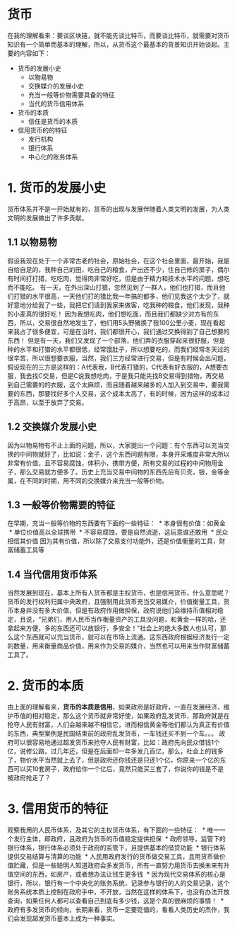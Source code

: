 # 货币
在我的理解看来：要谈区块链，就不能先谈比特币，而要谈比特币，就需要对货币知识有一个简单而基本的理解，所以，从货币这个最基本的背景知识开始谈起。主要的内容如下：
  * 货币的发展小史
    * 以物易物
    * 交换媒介的发展小史
    * 充当一般等价物需要具备的特征
    * 当代的货币信用体系
  * 货币的本质
    * 信任是货币的本质
  * 信用货币的的特征
    * 发行机构
    * 银行体系
    * 中心化的账务体系
    
# 1. 货币的发展小史
货币体系并不是一开始就有的，货币的出现与发展伴随着人类文明的发展，为人类文明的发展做出了许多贡献。
## 1.1 以物易物
假设我现在处于一个非常古老的社会，原始社会，在这个社会里面，最开始，我是自给自足的，我种自己的田，吃自己的粮食，产出还不少，住自己修的房子，偶尔有时间打打猎，吃吃肉，觉得肉非常好吃，但是由于精力和技术水平的问题，想吃而不能吃。
有一天，在外出深山打猎，忽然见到了一群人，他们也打猎，而且他们打猎的水平很高，一天他们打的猎比我一年搞的都多，他们见我这个太少了，就好意地分给我了一些，我把它们请到我家来做客，吃我种的粮食，他们发现，我种的小麦真的很好吃！
因为我想吃肉，他们想吃面，而且我们都缺少对方有的东西，所以，交易很自然地发生了，他们用5头野猪换了我100公里小麦，现在看起来我占了很多便宜，可是在当时，我们都很开心，我们通过交换得到了自己想要的东西！
但是有一天，我们又发现了一个部落，他们弄的衣服穿起来很舒服，但是种的水平和打猎的水平都很低，经常饿肚子，所以想要吃的，而我们经常冬天过的很辛苦，所以很想要衣服，当然，我们三方经常进行交易，但是有时候会出问题，假设现在的三方是这样的：A代表我，B代表打猎的，C代表有好衣服的，A想要衣服，我去找C交易，但是C说我想吃肉，于是我只能先找B交易得到猎物，再交易到自己需要的的衣服，这个太麻烦，而且随着越来越多的人加入到交易中，要我需要的东西，那要找好多个人交易，这个成本太高了，有的时候，因为这样的成本过于高昂，以至于放弃了交易。

## 1.2 交换媒介发展小史
因为以物易物有不止上面的问题，所以，大家提出一个问题：有个东西可以充当交换的中间物就好了，比如说：金子，这个东西问题有限，本身开采难度非常大所以非常有价值，且不容易腐蚀，体积小，携带方便，所有交易的过程的中间物用金子，那么交易就方便多了。历史上充当交易中间物的东西先后有贝壳，银，金等金属，在不同的时期，用不同的交换媒介来充当一般等价物。

## 1.3 一般等价物需要的特征
在早期，充当一般等价物的东西要有下面的一些特征：
  * 本身很有价值：如黄金
  * 单位价值高以全球携带
  * 不容易腐蚀，要是自然流逝，这玩意谁还敢用
  * 民众相信其价值
因为其有价值，所以除了交易支付功能外，还是价值衡量的工具，财富储蓄工具等

## 1.4 当代信用货币体系
当然发展到现在，基本上所有人货币都是主权货币，也是信用货币，什么意思呢？货币的发行权利归属中央政府，且强制用此货币充当交易媒介，价值衡量工具，货币本身并没有多大价值，但是有政府作用做担保，政府说他们会维持币值相对稳定，且说，“兄弟们，用人民币当作衡量资产的工具没问题，和黄金一样的哈，还拿起来方便，多的东西还可以放银行，多安全！”社会上的绝大多数人也认可，那么这个东西就可以充当货币，就可以在市场上流通。这东西政府根据经济发行一定的数量，用来衡量商品价值，用来作为交易的媒介，当然也可以用来当作财富储蓄工具了。


# 2. 货币的本质
由上面的理解看来，**货币的本质是信用**，如果政府是好政府，一直在发展经济，维护币值的相对稳定，那么这个货币就非常好使，如果政府乱发货币，那政府就是在抢夺人民有财富，人们会越来越不相信它，进而相信黄金等他们都认为真正有价值的东西，典型案例是民国结束前的政府乱发货币，一车钱还买不到一个车。。。
政府可以很容易地通过超发货币来抢夺人民有财富，比如：政府先向民众借钱1个亿，说修公路，过几年还，但是在后面却一年多发几百亿，那么，社会上的钱多了，物价水平当然就上去了，但是政府还你钱还是只还1个亿，你原来一个亿的东西可以买10套房子，政府给你一个亿后，竟然只能买三套了，你说你的钱是不是被政府抢走了？

# 3. 信用货币的特征
观察我用的人民币体系，及其它的主权货币体系，有下面的一些特征：
  * 唯一一个发行主体，即政府，且政府为货币的币值稳定提供担保
  * 政府领导，监管下的银行体系，银行体系必须处于政府的监管下，且提供基本的借贷功能
  * 银行体系提供交易结算与清算的功能
  * 人民用政府发行的货币做交易工具，且用货币做价值贮藏，但是一些聪明人知道政府会多发货币，所有一直努力用货币去换未来有升值空间的东西，如房产，或者想办法让钱生更多钱
  * 因为现代交易体系的核心是银行，所以，银行有一个中央化的账务系统，记录参与银行的人的交易记录，这个账务系统本质上控制在政府手中，不开放，当然在这样的体系下，也没有办法开放查询，如果任何人都可以查看自己到底有多少钱，这是个真的很麻烦的事情！
  * 政府有多发货币的倾向，长期来看，货币一定要贬值的，看看人类历史的杰作，我们会发现超发货币基本上成为一种事实。









